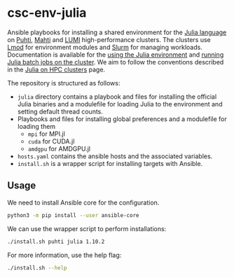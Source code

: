 # csc-env-julia
Ansible playbooks for installing a shared environment for the [Julia language](https://julialang.org/) on [Puhti](https://docs.csc.fi/computing/systems-puhti/), [Mahti](https://docs.csc.fi/computing/systems-mahti/) and [LUMI](https://docs.lumi-supercomputer.eu/) high-performance clusters.
The clusters use [Lmod](https://lmod.readthedocs.io/en/latest/) for environment modules and [Slurm](https://slurm.schedmd.com/) for managing workloads.
Documentation is available for the [using the Julia environment](https://docs.csc.fi/apps/julia/) and [running Julia batch jobs on the cluster](https://docs.csc.fi/support/tutorials/julia/).
We aim to follow the conventions described in the [Julia on HPC clusters](https://juliahpc.github.io/JuliaOnHPCClusters/) page.

The repository is structured as follows:

- `julia` directory contains a playbook and files for installing the official Julia binaries and a modulefile for loading Julia to the environment and setting default thread counts.
- Playbooks and files for installing global preferences and a modulefile for loading them
  - `mpi` for MPI.jl
  - `cuda` for CUDA.jl
  - `amdgpu` for AMDGPU.jl
- `hosts.yaml` contains the ansible hosts and the associated variables.
- `install.sh` is a wrapper script for installing targets with Ansible.


## Usage
We need to install Ansible core for the configuration.

```bash
python3 -m pip install --user ansible-core
```

We can use the wrapper script to perform installations:

```bash
./install.sh puhti julia 1.10.2
```

For more information, use the help flag:

```bash
./install.sh --help
```
